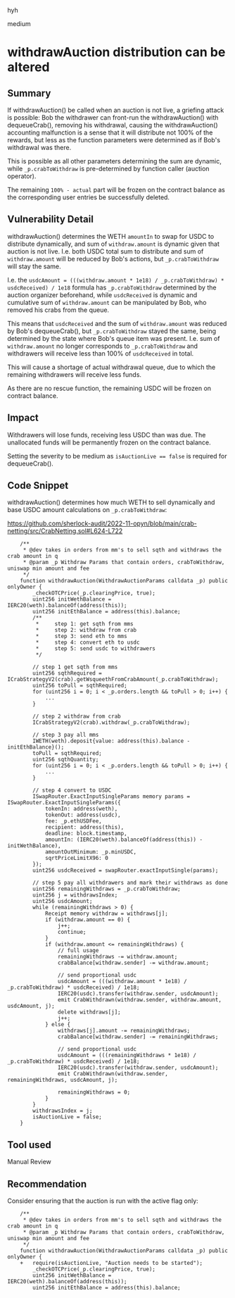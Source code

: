 hyh

medium

# withdrawAuction distribution can be altered

## Summary

If withdrawAuction() be called when an auction is not live, a griefing attack is possible: Bob the withdrawer can front-run the withdrawAuction() with dequeueCrab(), removing his withdrawal, causing the withdrawAuction() accounting malfunction is a sense that it will distribute not 100% of the rewards, but less as the function parameters were determined as if Bob's withdrawal was there.

This is possible as all other parameters determining the sum are dynamic, while `_p.crabToWithdraw` is pre-determined by function caller (auction operator).

The remaining `100% - actual` part will be frozen on the contract balance as the corresponding user entries be successfully deleted. 

## Vulnerability Detail

withdrawAuction() determines the WETH `amountIn` to swap for USDC to distribute dynamically, and sum of `withdraw.amount` is dynamic given that auction is not live. I.e. both USDC total sum to distribute and sum of `withdraw.amount` will be reduced by Bob's actions, but `_p.crabToWithdraw` will stay the same.

I.e. the `usdcAmount = (((withdraw.amount * 1e18) / _p.crabToWithdraw) * usdcReceived) / 1e18` formula has `_p.crabToWithdraw` determined by the auction organizer beforehand, while `usdcReceived` is dynamic and cumulative sum of `withdraw.amount` can be manipulated by Bob, who removed his crabs from the queue.

This means that `usdcReceived` and the sum of `withdraw.amount` was reduced by Bob's dequeueCrab(), but `_p.crabToWithdraw` stayed the same, being determined by the state where Bob's queue item was present. I.e. sum of `withdraw.amount` no longer corresponds to `_p.crabToWithdraw` and withdrawers will receive less than 100% of `usdcReceived` in total.

This will cause a shortage of actual withdrawal queue, due to which the remaining withdrawers will receive less funds.

As there are no rescue function, the remaining USDC will be frozen on contract balance.

## Impact

Withdrawers will lose funds, receiving less USDC than was due. The unallocated funds will be permanently frozen on the contract balance.

Setting the severity to be medium as `isAuctionLive == false` is required for dequeueCrab().

## Code Snippet

withdrawAuction() determines how much WETH to sell dynamically and base USDC amount calculations on `_p.crabToWithdraw`:

https://github.com/sherlock-audit/2022-11-opyn/blob/main/crab-netting/src/CrabNetting.sol#L624-L722

```solidity
    /**
     * @dev takes in orders from mm's to sell sqth and withdraws the crab amount in q
     * @param _p Withdraw Params that contain orders, crabToWithdraw, uniswap min amount and fee
     */
    function withdrawAuction(WithdrawAuctionParams calldata _p) public onlyOwner {
        _checkOTCPrice(_p.clearingPrice, true);
        uint256 initWethBalance = IERC20(weth).balanceOf(address(this));
        uint256 initEthBalance = address(this).balance;
        /**
         *     step 1: get sqth from mms
         *     step 2: withdraw from crab
         *     step 3: send eth to mms
         *     step 4: convert eth to usdc
         *     step 5: send usdc to withdrawers
         */

        // step 1 get sqth from mms
        uint256 sqthRequired = ICrabStrategyV2(crab).getWsqueethFromCrabAmount(_p.crabToWithdraw);
        uint256 toPull = sqthRequired;
        for (uint256 i = 0; i < _p.orders.length && toPull > 0; i++) {
            ...
        }

        // step 2 withdraw from crab
        ICrabStrategyV2(crab).withdraw(_p.crabToWithdraw);

        // step 3 pay all mms
        IWETH(weth).deposit{value: address(this).balance - initEthBalance}();
        toPull = sqthRequired;
        uint256 sqthQuantity;
        for (uint256 i = 0; i < _p.orders.length && toPull > 0; i++) {
            ...
        }

        // step 4 convert to USDC
        ISwapRouter.ExactInputSingleParams memory params = ISwapRouter.ExactInputSingleParams({
            tokenIn: address(weth),
            tokenOut: address(usdc),
            fee: _p.ethUSDFee,
            recipient: address(this),
            deadline: block.timestamp,
            amountIn: (IERC20(weth).balanceOf(address(this)) - initWethBalance),
            amountOutMinimum: _p.minUSDC,
            sqrtPriceLimitX96: 0
        });
        uint256 usdcReceived = swapRouter.exactInputSingle(params);

        // step 5 pay all withdrawers and mark their withdraws as done
        uint256 remainingWithdraws = _p.crabToWithdraw;
        uint256 j = withdrawsIndex;
        uint256 usdcAmount;
        while (remainingWithdraws > 0) {
            Receipt memory withdraw = withdraws[j];
            if (withdraw.amount == 0) {
                j++;
                continue;
            }
            if (withdraw.amount <= remainingWithdraws) {
                // full usage
                remainingWithdraws -= withdraw.amount;
                crabBalance[withdraw.sender] -= withdraw.amount;

                // send proportional usdc
                usdcAmount = (((withdraw.amount * 1e18) / _p.crabToWithdraw) * usdcReceived) / 1e18;
                IERC20(usdc).transfer(withdraw.sender, usdcAmount);
                emit CrabWithdrawn(withdraw.sender, withdraw.amount, usdcAmount, j);
                delete withdraws[j];
                j++;
            } else {
                withdraws[j].amount -= remainingWithdraws;
                crabBalance[withdraw.sender] -= remainingWithdraws;

                // send proportional usdc
                usdcAmount = (((remainingWithdraws * 1e18) / _p.crabToWithdraw) * usdcReceived) / 1e18;
                IERC20(usdc).transfer(withdraw.sender, usdcAmount);
                emit CrabWithdrawn(withdraw.sender, remainingWithdraws, usdcAmount, j);

                remainingWithdraws = 0;
            }
        }
        withdrawsIndex = j;
        isAuctionLive = false;
    }
```

## Tool used

Manual Review

## Recommendation

Consider ensuring that the auction is run with the active flag only:

```solidity
    /**
     * @dev takes in orders from mm's to sell sqth and withdraws the crab amount in q
     * @param _p Withdraw Params that contain orders, crabToWithdraw, uniswap min amount and fee
     */
    function withdrawAuction(WithdrawAuctionParams calldata _p) public onlyOwner {
    +   require(isAuctionLive, "Auction needs to be started");  
        _checkOTCPrice(_p.clearingPrice, true);
        uint256 initWethBalance = IERC20(weth).balanceOf(address(this));
        uint256 initEthBalance = address(this).balance;
```

